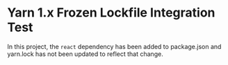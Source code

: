 # Yarn 1.x Frozen Lockfile Integration Test

In this project, the `react` dependency has been added to package.json and yarn.lock has not been
updated to reflect that change.

